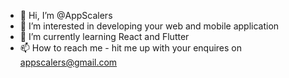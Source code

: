- 👋 Hi, I’m @AppScalers
- 👀 I’m interested in developing your web and mobile application
- 🌱 I’m currently learning React and Flutter
- 📫 How to reach me - hit me up with your enquires on appscalers@gmail.com
